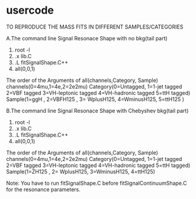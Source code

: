 # usercode

TO REPRODUCE THE MASS FITS IN DIFFERENT SAMPLES/CATEGORIES

A.The command line Signal Resonace Shape with no bkg(tail part)

 1.  root -l
 2.  .x lib.C
 3.  .L fitSignalShape.C++
 4.  all(0,0,1)

The order of the Arguments of all(channels,Category, Sample) channels(0=4mu,1=4e,2=2e2mu) Category(0=Untagged, 1=1-jet tagged 2=VBF tagged 3=VH-leptonic tagged 4=VH-hadronic tagged 5=ttH tagged) Sample(1=ggH , 2=VBFH125 , 3= WplusH125, 4=WminusH125, 5=ttH125 )

B.The command line Signal Resonace Shape with Chebyshev bkg(tail part)

 1.  root -l
 2.  .x lib.C
 3.  .L fitSignalShape.C++
 4.  all(0,0,1)

The order of the Arguments of all(channels,Category, Sample) channels(0=4mu,1=4e,2=2e2mu) Category(0=Untagged, 1=1-jet tagged 2=VBF tagged 3=VH-leptonic tagged 4=VH-hadronic tagged 5=ttH tagged) Sample(1=ZH125 , 2= WplusH125, 3=WminusH125, 4=ttH125)

Note: You have to run fitSignalShape.C before fitSignalContinuumShape.C for the resonance parameters. 

